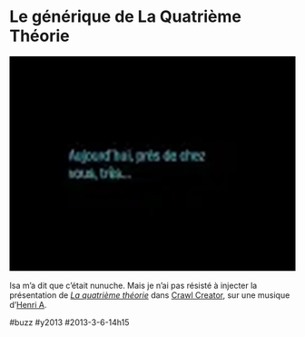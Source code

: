 # Le générique de La Quatrième Théorie

![](_i/1.webp)

Isa m’a dit que c’était nunuche. Mais je n’ai pas résisté à injecter la présentation de *[La quatrième théorie](../../page/la-quatrieme-theorie)* dans [Crawl Creator](https://itunes.apple.com/us/app/crawl-creator-star-words-message/id494406923?mt=8), sur une musique d’[Henri A](https://soundcloud.com/henria2013/01-henri-a-somme-nulle-dans-un?in=henria2013%2Fsets%2Fconstructions).


#buzz #y2013 #2013-3-6-14h15
